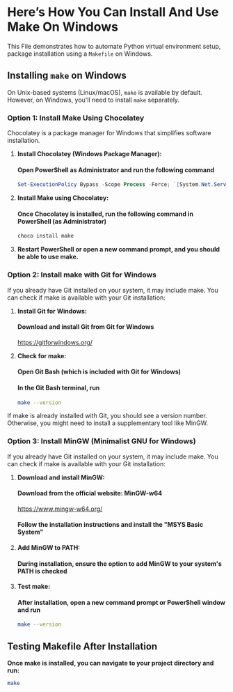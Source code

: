 # Here’s How You Can Install And Use Make On Windows

This File demonstrates how to automate Python virtual environment setup, package installation using a `Makefile` on Windows.

## Installing `make` on Windows

On Unix-based systems (Linux/macOS), `make` is available by default. However, on Windows, you'll need to install `make` separately.

### Option 1: Install Make Using Chocolatey

Chocolatey is a package manager for Windows that simplifies software installation.

1. **Install Chocolatey (Windows Package Manager):**

   #### Open PowerShell as Administrator and run the following command

   ```powershell
   Set-ExecutionPolicy Bypass -Scope Process -Force; `[System.Net.ServicePointManager]::SecurityProtocol = `[System.Net.ServicePointManager]::SecurityProtocol -bor 3072; `iex ((New-Object System.Net.WebClient).DownloadString('https://community.chocolatey.org/install.ps1'))

2. **Install Make using Chocolatey:**

   #### Once Chocolatey is installed, run the following command in PowerShell (as Administrator)

   ```bash
   choco install make

3. **Restart PowerShell or open a new command prompt, and you should be able to use make.**

### Option 2: Install make with Git for Windows

If you already have Git installed on your system, it may include make. You can check if make is available with your Git installation:

1. **Install Git for Windows:**

   #### Download and install Git from Git for Windows

   <https://gitforwindows.org/>

2. **Check for make:**

   #### Open Git Bash (which is included with Git for Windows)

   #### In the Git Bash terminal, run

   ```bash
   make --version

If make is already installed with Git, you should see a version number. Otherwise, you might need to install a supplementary tool like MinGW.

### Option 3: Install MinGW (Minimalist GNU for Windows)

If you already have Git installed on your system, it may include make. You can check if make is available with your Git installation:

1. **Download and install MinGW:**

   #### Download from the official website: MinGW-w64

   <https://www.mingw-w64.org/>

   #### Follow the installation instructions and install the "MSYS Basic System"

2. **Add MinGW to PATH:**

   #### During installation, ensure the option to add MinGW to your system's PATH is checked

3. **Test make:**

   #### After installation, open a new command prompt or PowerShell window and run

   ```bash
   make --version


## Testing Makefile After Installation

**Once make is installed, you can navigate to your project directory and run:**

```bash
make



